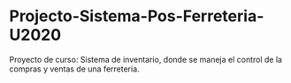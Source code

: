 # Projecto-Sistema-Pos-Ferreteria-U2020
Proyecto de curso: Sistema de inventario, donde se maneja el control de la compras y ventas de una ferreteria.

